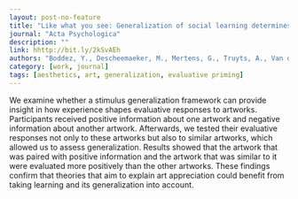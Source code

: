 ```yaml
---
layout: post-no-feature
title: "Like what you see: Generalization of social learning determines art appreciation"
journal: "Acta Psychologica"
description: ""
link: hhttp://bit.ly/2kSvAEh
authors: "Boddez, Y., Descheemaeker, M., Mertens, G., Truyts, A., Van de Cruys, S."
category: [work, journal]
tags: [aesthetics, art, generalization, evaluative priming]
---
```


We examine whether a stimulus generalization framework can provide insight in how experience shapes evaluative responses to artworks. Participants received positive information about one artwork and negative information about another artwork. Afterwards, we tested their evaluative responses not only to these artworks but also to similar artworks, which allowed us to assess generalization. Results showed that the artwork that was paired with positive information and the artwork that was similar to it were evaluated more positively than the other artworks. These findings confirm that theories that aim to explain art appreciation could benefit from taking learning and its generalization into account.
